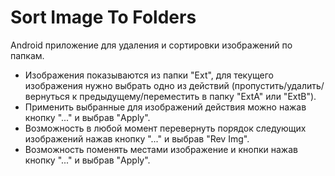 # Sort Image To Folders
Android приложение для удаления и сортировки изображений по папкам. 
- Изображения показываются из папки "Ext", для текущего изображения нужно выбрать одно из действий (пропустить/удалить/вернуться к предыдущему/переместить в папку "ExtA" или "ExtB"). 
- Применить выбранные для изображений действия можно нажав кнопку "..." и выбрав "Apply". 
- Возможность в любой момент перевернуть порядок следующих изображений нажав кнопку "..." и выбрав "Rev Img".
- Возможность поменять местами изображение и кнопки нажав кнопку "..." и выбрав "Apply".
